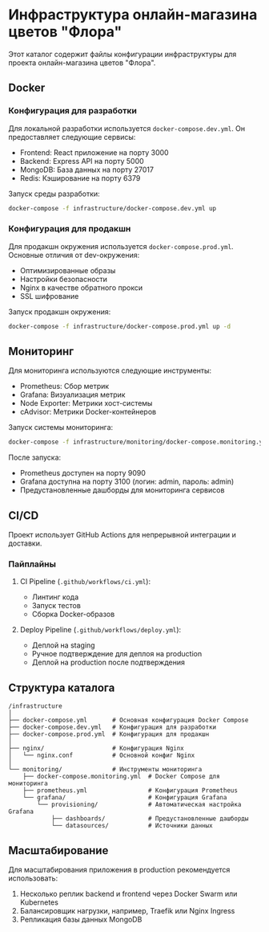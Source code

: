 # Инфраструктура онлайн-магазина цветов "Флора"

Этот каталог содержит файлы конфигурации инфраструктуры для проекта онлайн-магазина цветов "Флора".

## Docker

### Конфигурация для разработки

Для локальной разработки используется `docker-compose.dev.yml`. Он предоставляет следующие сервисы:

- Frontend: React приложение на порту 3000
- Backend: Express API на порту 5000
- MongoDB: База данных на порту 27017
- Redis: Кэширование на порту 6379

Запуск среды разработки:

```bash
docker-compose -f infrastructure/docker-compose.dev.yml up
```

### Конфигурация для продакшн

Для продакшн окружения используется `docker-compose.prod.yml`. Основные отличия от dev-окружения:

- Оптимизированные образы
- Настройки безопасности
- Nginx в качестве обратного прокси
- SSL шифрование

Запуск продакшн окружения:

```bash
docker-compose -f infrastructure/docker-compose.prod.yml up -d
```

## Мониторинг

Для мониторинга используются следующие инструменты:

- Prometheus: Сбор метрик
- Grafana: Визуализация метрик
- Node Exporter: Метрики хост-системы
- cAdvisor: Метрики Docker-контейнеров

Запуск системы мониторинга:

```bash
docker-compose -f infrastructure/monitoring/docker-compose.monitoring.yml up -d
```

После запуска:
- Prometheus доступен на порту 9090
- Grafana доступна на порту 3100 (логин: admin, пароль: admin)
- Предустановленные дашборды для мониторинга сервисов

## CI/CD

Проект использует GitHub Actions для непрерывной интеграции и доставки.

### Пайплайны

1. CI Pipeline (`.github/workflows/ci.yml`):
   - Линтинг кода
   - Запуск тестов
   - Сборка Docker-образов

2. Deploy Pipeline (`.github/workflows/deploy.yml`):
   - Деплой на staging
   - Ручное подтверждение для деплоя на production
   - Деплой на production после подтверждения

## Структура каталога

```
/infrastructure
│
├── docker-compose.yml       # Основная конфигурация Docker Compose
├── docker-compose.dev.yml   # Конфигурация для разработки
├── docker-compose.prod.yml  # Конфигурация для продакшн
│
├── nginx/                   # Конфигурация Nginx
│   └── nginx.conf           # Основной конфиг Nginx
│
└── monitoring/              # Инструменты мониторинга
    ├── docker-compose.monitoring.yml  # Docker Compose для мониторинга
    ├── prometheus.yml                 # Конфигурация Prometheus
    └── grafana/                       # Конфигурация Grafana
        └── provisioning/              # Автоматическая настройка Grafana
            ├── dashboards/            # Предустановленные дашборды
            └── datasources/           # Источники данных
```

## Масштабирование

Для масштабирования приложения в production рекомендуется использовать:

1. Несколько реплик backend и frontend через Docker Swarm или Kubernetes
2. Балансировщик нагрузки, например, Traefik или Nginx Ingress
3. Репликация базы данных MongoDB